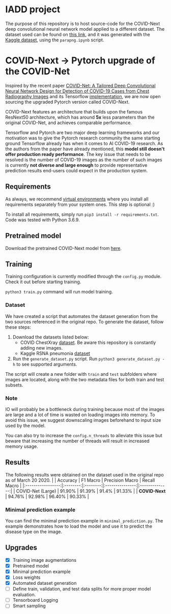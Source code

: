 # IADD project

The purpose of this repository is to host source-code for the COVID-Next deep convolutional neural network model applied to a different dataset. The dataset used can be found on [this link](https://drive.google.com/drive/folders/1saC7ZN_gne2BsOgM2W3Mob4GZDfqiF6A?usp=sharing), and it was generated with the [Kaggle dataset](https://kaggle.com/c/siim-covid19-detection), using the `parapng.ipynb` script.

# COVID-Next &rarr; Pytorch upgrade of the COVID-Net

Inspired by the recent paper [COVID-Net: A Tailored Deep Convolutional Neural Network Design for Detection of COVID-19 Cases from Chest Radiography Images](https://arxiv.org/pdf/2003.09871.pdf) and its Tensorflow [implementation](https://github.com/lindawangg/COVID-Net), we are now open sourcing the upgraded Pytorch version called COVID-Next.

COVID-Next features an architecture that builds upon the famous ResNext50 architecture, which has around **5x** less parameters than the original COVID-Net, and achieves comparable performance.

Tensorflow and Pytorch are two major deep learning frameworks and our motivation was to give the Pytorch research community the same starting ground Tensorflow already has when it comes to AI COVID-19 research. As the authors from the paper have already mentioned, this **model still doesn't offer production ready performance**. The key issue that needs to be resolved is the number of COVID-19 images as the number of such images is currently **not diverse and large enough** to provide representative prediction results end-users could expect in the production system.

## Requirements

As always, we recommend [virtual environments](https://docs.python.org/3/tutorial/venv.html) where you install all requirements separately from your system ones. This step is optional :)

To install all requirements, simply run `pip3 install -r requirements.txt`.
Code was tested with Python 3.6.9.

## Pretrained model

Download the pretrained COVID-Next model from [here](https://drive.google.com/open?id=1G8vQKBObt52b4qe5cQdoQkdPxjZK3ucI).

## Training

Training configuration is currently modified through the `config.py` module. Check it out before starting training.

`python3 train.py` command will run model training.

### Dataset

We have created a script that automates the dataset generation from the two sources referenced in the original repo. To generate the dataset, follow these steps:

1. Download the datasets listed below:
    * COVID ChestXray [dataset](https://github.com/ieee8023/covid-chestxray-dataset.git). Be aware this repository is constantly adding new images.
    * Kaggle RSNA pneumonia [dataset](https://www.kaggle.com/c/rsna-pneumonia-detection-challenge/data)
2. Run the `generate_dataset.py` script. Run `python3 generate_dataset.py -h` to see supported arguments.

The script will create a new folder with `train` and `test` subfolders where images are located, along with the two metadata files for both train and test subsets.


### Note

IO will probably be a bottleneck during training because most of the images are large and a lot of time is wasted on loading images into memory. To avoid this issue, we suggest downscaling images beforehand to input size used by the model.

You can also try to increase the `config.n_threads` to alleviate this issue but beware that increasing the number of threads will result in increased memory usage.

## Results

The following results were obtained on the dataset used in the original repo as of March 20 2020.
|                   | Accuracy | F1 Macro | Precision Macro | Recall Macro |
|:-----------------:|:--------:|:--------:|:---------------:|:--------------:|
| COVID-Net (Large) | 91.90%   | 91.39%   | 91.4%           | 91.33%       |
| **COVID-Next**    | 94.76%   |     92.98%     |       96.40%          |       90.33%      |

### Minimal prediction example

You can find the minimal prediction example in `minimal_prediction.py`.
The example demonstrates how to load the model and use it to predict the disease type on the image.

## Upgrades

* [x] Training image augmentations
* [x] Pretrained model
* [x] Minimal prediction example
* [x] Loss weights
* [x] Automated dataset generation
* [ ] Define train, validation, and test data splits for more proper model evaluation.
* [ ] Tensorboard Logging
* [ ] Smart sampling
